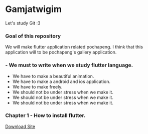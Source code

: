 # Gamjatwigim
Let's study Git :3

### Goal of this repository

We will make flutter application related pochapeng. I think that this application will to be pochapeng's gallery application. 
### - We must to write when we study flutter language.
- We have to make a beautiful animation.
- We have to make a android and ios application.
- We have to make freely.
- We should not be under stress when we make it.
- We should not be under stress when we make it.
- We should not be under stress when we make it.

### Chapter 1 - How to install flutter.
[Download Site](https://flutter.dev/docs/get-started/install/macos)
